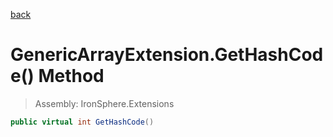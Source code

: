 ﻿

[back](/IronSphere.Extensions/types/GenericArrayExtension)

# GenericArrayExtension.GetHashCode() Method

> Assembly: IronSphere.Extensions

```csharp
public virtual int GetHashCode()
```



 